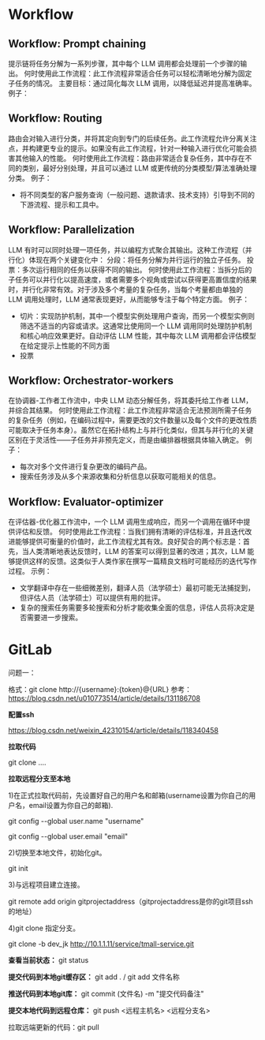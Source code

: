 
# Workflow

## Workflow: Prompt chaining

提示链将任务分解为一系列步骤，其中每个 LLM 调用都会处理前一个步骤的输出。
何时使用此工作流程：此工作流程非常适合任务可以轻松清晰地分解为固定子任务的情况。
主要目标：通过简化每次 LLM 调用，以降低延迟并提高准确率。
例子：

## Workflow: Routing

路由会对输入进行分类，并将其定向到专门的后续任务。此工作流程允许分离关注点，并构建更专业的提示。如果没有此工作流程，针对一种输入进行优化可能会损害其他输入的性能。
何时使用此工作流程：路由非常适合复杂任务，其中存在不同的类别，最好分别处理，并且可以通过 LLM 或更传统的分类模型/算法准确处理分类。
例子：
 - 将不同类型的客户服务查询（一般问题、退款请求、技术支持）引导到不同的下游流程、提示和工具中。

## Workflow: Parallelization

LLM 有时可以同时处理一项任务，并以编程方式聚合其输出。这种工作流程（并行化）体现在两个关键变化中：
    分段：将任务分解为并行运行的独立子任务。
    投票：多次运行相同的任务以获得不同的输出。
何时使用此工作流程：当拆分后的子任务可以并行化以提高速度，或者需要多个视角或尝试以获得更高置信度的结果时，并行化非常有效。对于涉及多个考量的复杂任务，当每个考量都由单独的 LLM 调用处理时，LLM 通常表现更好，从而能够专注于每个特定方面。
例子：
 - 切片：实现防护机制，其中一个模型实例处理用户查询，而另一个模型实例则筛选不适当的内容或请求。这通常比使用同一个 LLM 调用同时处理防护机制和核心响应效果更好。自动评估 LLM 性能，其中每次 LLM 调用都会评估模型在给定提示上性能的不同方面
 - 投票

## Workflow: Orchestrator-workers

在协调器-工作者工作流中，中央 LLM 动态分解任务，将其委托给工作者 LLM，并综合其结果。
何时使用此工作流程：此工作流程非常适合无法预测所需子任务的复杂任务（例如，在编码过程中，需要更改的文件数量以及每个文件的更改性质可能取决于任务本身）。虽然它在拓扑结构上与并行化类似，但其与并行化的关键区别在于灵活性——子任务并非预先定义，而是由编排器根据具体输入确定。
例子：
 - 每次对多个文件进行复杂更改的编码产品。
 - 搜索任务涉及从多个来源收集和分析信息以获取可能相关的信息。

## Workflow: Evaluator-optimizer

在评估器-优化器工作流中，一个 LLM 调用生成响应，而另一个调用在循环中提供评估和反馈。
何时使用此工作流程：当我们拥有清晰的评估标准，并且迭代改进能够提供可衡量的价值时，此工作流程尤其有效。良好契合的两个标志是：首先，当人类清晰地表达反馈时，LLM 的答案可以得到显著的改进；其次，LLM 能够提供这样的反馈。这类似于人类作家在撰写一篇精良文档时可能经历的迭代写作过程。
示例：
 - 文学翻译中存在一些细微差别，翻译人员（法学硕士）最初可能无法捕捉到，但评估人员（法学硕士）可以提供有用的批评。
 - 复杂的搜索任务需要多轮搜索和分析才能收集全面的信息，评估人员将决定是否需要进一步搜索。

 # GitLab

问题一：

格式：git clone http://{username}:{token}@{URL}
参考：https://blog.csdn.net/u010773514/article/details/131186708


**配置ssh**

https://blog.csdn.net/weixin_42310154/article/details/118340458

**拉取代码**

git clone ....

**拉取远程分支至本地**

1)在正式拉取代码前，先设置好自己的用户名和邮箱(username设置为你自己的用户名，email设置为你自己的邮箱).

git config --global user.name "username"

git config --global user.email "email"

2)切换至本地文件，初始化git。

   git init

3)与远程项目建立连接。

   git  remote add origin gitprojectaddress（gitprojectaddress是你的git项目ssh的地址）

4)git clone 指定分支。

git clone -b dev_jk http://10.1.1.11/service/tmall-service.git

**查看当前状态：** git status

**提交代码到本地git缓存区：** git add .  /  git add 文件名称

**推送代码到本地git库：** git commit (文件名) -m "提交代码备注"

**提交本地代码到远程仓库：** git push <远程主机名> <远程分支名>

拉取远端更新的代码：git pull